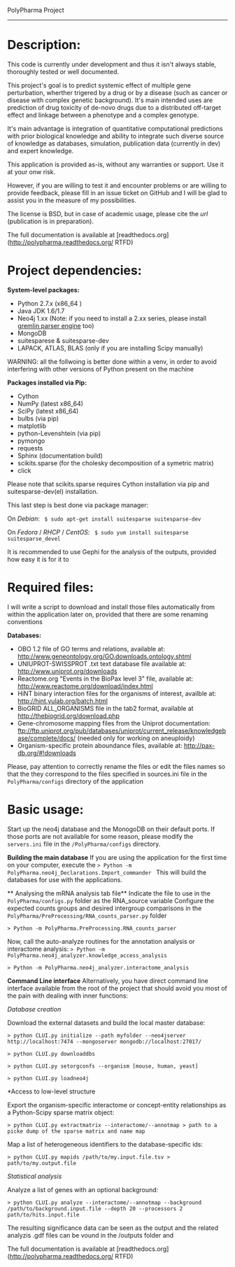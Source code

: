 PolyPharma Project
******************

Description:
============

This code is currently under development and thus it isn't always stable, thoroughly tested or well documented.

This project's goal is to predict systemic effect of multiple gene perturbation, wherther trigered by a drug or by
a disease (such as cancer or disease with complex genetic background). It's main intended uses are prediction of
drug toxicity of de-novo drugs due to a distributed off-target effect and linkage between a phenotype and a complex
genotype.

It's main advantage is integration of quantitative computational predictions with prior biological knowledge and
ability to integrate such diverse source of knowledge as databases, simulation, publication data (currently in dev)
and expert knowledge.

This application is provided as-is, without any warranties or support. Use it at your onw risk.

However, if you are willing to test it and encounter problems or are willing to provide feedback, please fill in
an issue ticket on GitHub and I will be glad to assist you in the measure of my possibilities.

The license is BSD, but in case of academic usage, please cite the *url* (publication is in preparation).

The full documentation is available at [readthedocs.org](http://polypharma.readthedocs.org/ RTFD)

Project dependencies:
=====================

**System-level packages:**

* Python 2.7.x (x86_64 )
* Java JDK 1.6/1.7
* Neo4j 1.xx (Note: if you need to install a 2.xx series, please install [gremlin parser engine](https://github.com/neo4j-contrib/gremlin-plugin) too)
* MongoDB
* suitesparese & suitesparse-dev
* LAPACK, ATLAS, BLAS (only if you are installing Scipy manually)


WARNING: all the follwoing is better done within a venv, in order to avoid interfering with other versions of Python
present on the machine


**Packages installed via Pip:**

* Cython
* NumPy (latest x86_64)
* SciPy (latest x86_64)
* bulbs (via pip)
* matplotlib
* python-Levenshtein (via pip)
* pymongo
* requests
* Sphinx (documentation build)
* scikits.sparse (for the cholesky decomposition of a symetric matrix)
* click


Please note that scikits.sparse requires Cython installation via pip and suitesparse-dev(el) installation.

This last step is best done via package manager:

On *Debian*:   ```  $ sudo apt-get install suitesparse suitesparse-dev ```

On *Fedora* / *RHCP* / *CentOS*:    ```  $ sudo yum install suitesparse suitesparse_devel ```


It is recommended to use Gephi for the analysis of the outputs, provided how easy it is for it to 


Required files:
===============
I will write a script to download and install those files automatically from within the application later on,
provided that there are some renaming conventions


**Databases:**
* OBO 1.2 file of GO terms and relations, available at: http://www.geneontology.org/GO.downloads.ontology.shtml
* UNIUPROT-SWISSPROT .txt text database file available at: http://www.uniprot.org/downloads
* Reactome.org "Events in the BioPax level 3" file, available at: http://www.reactome.org/download/index.html
* HiNT binary interaction files for the organisms of interest, availble at: http://hint.yulab.org/batch.html
* BioGRID ALL_ORGANISMS file in the tab2 format, available at http://thebiogrid.org/download.php
* Gene-chromosome mapping files from the Uniprot documentation: ftp://ftp.uniprot.org/pub/databases/uniprot/current_release/knowledgebase/complete/docs/ (needed only for working on aneuploidy)
* Organism-specific protein aboundance files, available at: http://pax-db.org/#!downloads

Please, pay attention to correctly rename the files or edit the files names so that the they correspond to the files specified in sources.ini
file in the `PolyPharma/configs` directory of the application

Basic usage:
============
Start up the neo4j database and the MonogoDB on their default ports. If those ports are not available for some reason, 
please modify the `servers.ini` file in the `/PolyPharma/configs` directory.

**Building the main database**
If you are using the application for the first time on your computer, execute the
```> Python -m PolyPharma.neo4j_Declarations.Import_commander ```
This will build the databases for use with the applications.

** Analysing the mRNA analysis tab file**
Indicate the file to use in the `PolyPharma/configs.py` folder as the RNA_source variable
Configure the expected counts groups and desired intergroup comparisons in the `PolyPharma/PreProcessing/RNA_counts_parser.py` folder 

```> Python -m PolyPharma.PreProcessing.RNA_counts_parser ```

Now, call the auto-analyze routines for the annotation analysis or interactome analysis:
```> Python -m PolyPharma.neo4j_analyzer.knowledge_access_analysis ```

```> Python -m PolyPharma.neo4j_analyzer.interactome_analysis ```

**Command Line interface**
Alternatively, you have direct command line interface available from the root of the project that should avoid you most
of the pain with dealing with inner functions:


*Database creation*

Download the external datasets and build the local master database:

    > python CLUI.py initialize --path myfolder --neo4jserver http://localhost:7474 --mongoserver mongodb://localhost:27017/

    > python CLUI.py downloaddbs

    > python CLUI.py setorgconfs --organism [mouse, human, yeast]
    
    > python CLUI.py loadneo4j


*Access to low-level structure

Export the organism-specific interactome or concept-entity relationships as a Python-Scipy sparse matrix object:

    > python CLUI.py extractmatrix --interactome/--annotmap > path to a picke dump of the sparse matrix and name map

Map a list of heterogeneous identifiers to the database-specific ids:

    > python CLUI.py mapids /path/to/my.input.file.tsv > path/to/my.output.file


*Statistical analysis*

 
Analyze a list of genes with an optional background:

    > python CLUI.py analyze --interactome/--annotmap --background /path/to/background.input.file --depth 20 --processors 2 path/to/hits.input.file

The resulting significance data can be seen as the output and the related analyzis .gdf files can be vound in the /outputs folder and 

The full documentation is available at [readthedocs.org](http://polypharma.readthedocs.org/ RTFD)